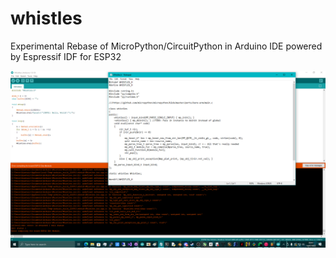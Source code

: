 # whistles
Experimental Rebase of MicroPython/CircuitPython in Arduino IDE powered by Espressif IDF for ESP32

![screenshot](/screenshot.png)